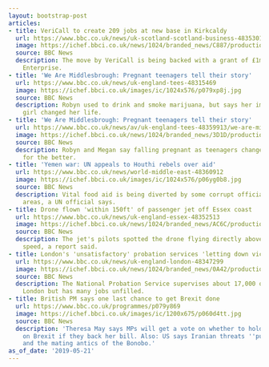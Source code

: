 ```yaml
---
layout: bootstrap-post
articles:
- title: VeriCall to create 209 jobs at new base in Kirkcaldy
  url: https://www.bbc.co.uk/news/uk-scotland-scotland-business-48353016
  image: https://ichef.bbci.co.uk/news/1024/branded_news/C887/production/_107053315_gettyimages-938430346.jpg
  source: BBC News
  description: The move by VeriCall is being backed with a grant of £1m from Scottish
    Enterprise.
- title: 'We Are Middlesbrough: Pregnant teenagers tell their story'
  url: https://www.bbc.co.uk/news/uk-england-tees-48315469
  image: https://ichef.bbci.co.uk/images/ic/1024x576/p079xp8j.jpg
  source: BBC News
  description: Robyn used to drink and smoke marijuana, but says her impending little
    girl changed her life.
- title: 'We Are Middlesbrough: Pregnant teenagers tell their story'
  url: https://www.bbc.co.uk/news/av/uk-england-tees-48359913/we-are-middlesbrough-pregnant-teenagers-tell-their-story
  image: https://ichef.bbci.co.uk/news/1024/branded_news/3D1D/production/_107054651_p079xp8j.jpg
  source: BBC News
  description: Robyn and Megan say falling pregnant as teenagers changed their lives
    for the better.
- title: 'Yemen war: UN appeals to Houthi rebels over aid'
  url: https://www.bbc.co.uk/news/world-middle-east-48360912
  image: https://ichef.bbci.co.uk/images/ic/1024x576/p06yg0b8.jpg
  source: BBC News
  description: Vital food aid is being diverted by some corrupt officials in Houthi-held
    areas, a UN official says.
- title: Drone flown 'within 150ft' of passenger jet off Essex coast
  url: https://www.bbc.co.uk/news/uk-england-essex-48352513
  image: https://ichef.bbci.co.uk/news/1024/branded_news/AC6C/production/_88404144_adronepa.jpg
  source: BBC News
  description: The jet's pilots spotted the drone flying directly above them at high
    speed, a report said.
- title: London's 'unsatisfactory' probation services 'letting down victims'
  url: https://www.bbc.co.uk/news/uk-england-london-48347299
  image: https://ichef.bbci.co.uk/news/1024/branded_news/0A42/production/_105662620_mediaitem105662619.jpg
  source: BBC News
  description: The National Probation Service supervises about 17,000 offenders in
    London but has many jobs unfilled.
- title: British PM says one last chance to get Brexit done
  url: https://www.bbc.co.uk/programmes/p079y869
  image: https://ichef.bbci.co.uk/images/ic/1200x675/p060d4tt.jpg
  source: BBC News
  description: 'Theresa May says MPs will get a vote on whether to hold another referendum
    on Brexit if they back her bill. Also: US says Iranian threats ''put on hold'',
    and the mating antics of the Bonobo.'
as_of_date: '2019-05-21'
---
```


